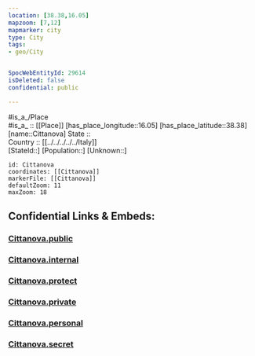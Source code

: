 ```yaml
---
location: [38.38,16.05] 
mapzoom: [7,12] 
mapmarker: city 
type: City
tags:
- geo/City


SpocWebEntityId: 29614
isDeleted: false
confidential: public

---
```

#is_a_/Place  
#is_a_ :: [[Place]] 
[has_place_longitude::16.05] 
[has_place_latitude::38.38] 
[name::Cittanova] 
State ::  
Country :: [[../../../../../Italy]]  
[StateId::] 
[Population::] 
[Unknown::] 


```leaflet
id: Cittanova
coordinates: [[Cittanova]] 
markerFile: [[Cittanova]] 
defaultZoom: 11 
maxZoom: 18
```


## Confidential Links & Embeds: 

### [Cittanova.public](/_public/\Earth\Continent\Europe\Europe~South\Italy\regions~Italy\Calabria\Reggio_Calabria.Province\CityCittanova.public.md) 

### [Cittanova.internal](/_internal/\Earth\Continent\Europe\Europe~South\Italy\regions~Italy\Calabria\Reggio_Calabria.Province\CityCittanova.internal.md) 

### [Cittanova.protect](/_protect/\Earth\Continent\Europe\Europe~South\Italy\regions~Italy\Calabria\Reggio_Calabria.Province\CityCittanova.protect.md) 

### [Cittanova.private](/_private/\Earth\Continent\Europe\Europe~South\Italy\regions~Italy\Calabria\Reggio_Calabria.Province\CityCittanova.private.md) 

### [Cittanova.personal](/_personal/\Earth\Continent\Europe\Europe~South\Italy\regions~Italy\Calabria\Reggio_Calabria.Province\CityCittanova.personal.md) 

### [Cittanova.secret](/_secret/\Earth\Continent\Europe\Europe~South\Italy\regions~Italy\Calabria\Reggio_Calabria.Province\CityCittanova.secret.md)

